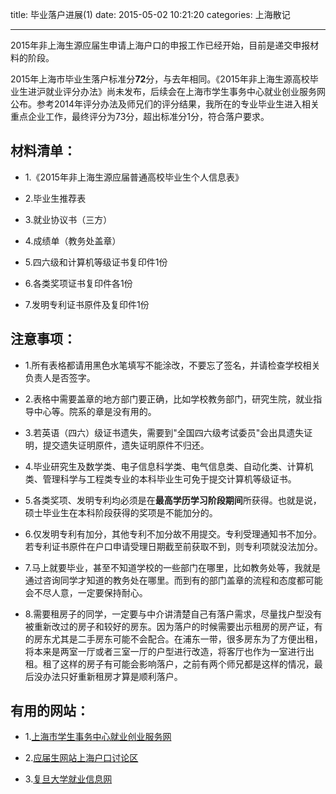 title: 毕业落户进展(1)
date: 2015-05-02 10:21:20
categories: 上海散记

---

2015年非上海生源应届生申请上海户口的申报工作已经开始，目前是递交申报材料的阶段。

<!--more-->

2015年上海市毕业生落户标准分**72**分，与去年相同。《2015年非上海生源高校毕业生进沪就业评分办法》尚未发布，后续会在上海市学生事务中心就业创业服务网公布。参考2014年评分办法及师兄们的评分结果，我所在的专业毕业生进入相关重点企业工作，最终评分为73分，超出标准分1分，符合落户要求。

## 材料清单：

- 1.《2015年非上海生源应届普通高校毕业生个人信息表》

- 2.毕业生推荐表

- 3.就业协议书（三方）

- 4.成绩单（教务处盖章）

- 5.四六级和计算机等级证书复印件1份

- 6.各类奖项证书复印件各1份

- 7.发明专利证书原件及复印件1份

## 注意事项：

- 1.所有表格都请用黑色水笔填写不能涂改，不要忘了签名，并请检查学校相关负责人是否签字。

- 2.表格中需要盖章的地方部门要正确，比如学校教务部门，研究生院，就业指导中心等。院系的章是没有用的。

- 3.若英语（四六）级证书遗失，需要到"全国四六级考试委员"会出具遗失证明，提交遗失证明原件，遗失证明原件不归还。

- 4.毕业研究生及数学类、电子信息科学类、电气信息类、自动化类、计算机类、管理科学与工程类专业的本科毕业生可免于提交计算机等级证书。

- 5.各类奖项、发明专利均必须是在**最高学历学习阶段期间**所获得。也就是说，硕士毕业生在本科阶段获得的奖项是不能加分的。

- 6.仅发明专利有加分，其他专利不加分故不用提交。专利受理通知书不加分。若专利证书原件在户口申请受理日期截至前获取不到，则专利项就没法加分。

- 7.马上就要毕业，甚至不知道学校的一些部门在哪里，比如教务处等，我就是通过咨询同学才知道的教务处在哪里。而到有的部门盖章的流程和态度都可能会不尽人意，一定要保持耐心。

- 8.需要租房子的同学，一定要与中介讲清楚自己有落户需求，尽量找户型没有被重新改过的房子和较好的房东。因为落户的时候需要出示租房的房产证，有的房东尤其是二手房东可能不会配合。在浦东一带，很多房东为了方便出租，将本来是两室一厅或者三室一厅的户型进行改造，将客厅也作为一室进行出租。租了这样的房子有可能会影响落户，之前有两个师兄都是这样的情况，最后没办法只好重新租房才算是顺利落户。

## 有用的网站：

- 1.[上海市学生事务中心就业创业服务网][1]

- 2.[应届生网站上海户口讨论区][2]

- 3.[复旦大学就业信息网][3]

  [1]: http://www.firstjob.com.cn/folder76/folder158/
  [2]: http://bbs.yingjiesheng.com/forum-1671-1.html
  [3]: http://www.career.fudan.edu.cn/